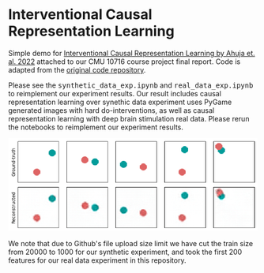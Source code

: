 # Interventional Causal Representation Learning

Simple demo for [Interventional Causal Representation Learning by Ahuja et. al. 2022](https://arxiv.org/abs/2209.11924) attached to our CMU 10716 course project final report. 
Code is adapted from the [original code repository](https://github.com/facebookresearch/CausalRepID).

Please see the <tt>synthetic_data_exp.ipynb</tt> and <tt>real_data_exp.ipynb</tt> to reimplement our experiment results.
Our result includes causal representation learning over synethic data experiment uses PyGame generated images with hard do-interventions, as well as causal representation learning with deep brain stimulation real data.
Please rerun the notebooks to reimplement our experiment results.

<p align="center">
  <img src="figs/recon.png" alt="balls" width="600"/>
</p>

We note that due to Github's file upload size limit we have cut the train size from 20000 to 1000 for our synthetic experiment, and took the first 200 features for our real data experiment in this repository.
